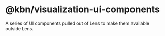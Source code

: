 # @kbn/visualization-ui-components

A series of UI components pulled out of Lens to make them available outside Lens.
